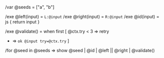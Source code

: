 /var @seeds = ["a", "b"]

/exe @left(input) = `L:@input`
/exe @right(input) = `R:@input`
/exe @id(input) = js { return input }

/exe @validate() = when first [
  @ctx.try < 3 => retry
  * => `ok @input try=@ctx.try`
]

/for @seed in @seeds => show @seed | @id | @left || @right | @validate()
